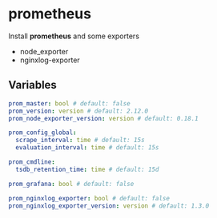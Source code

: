 prometheus
==========
Install **prometheus** and some exporters
- node_exporter
- nginxlog-exporter
## Variables
```yaml
prom_master: bool # default: false
prom_version: version # default: 2.12.0
prom_node_exporter_version: version # default: 0.18.1

prom_config_global:
  scrape_interval: time # default: 15s
  evaluation_interval: time # default: 15s

prom_cmdline:
  tsdb_retention_time: time # default: 15d

prom_grafana: bool # default: false

prom_nginxlog_exporter: bool # default: false
prom_nginxlog_exporter_version: version # default: 1.3.0
```

